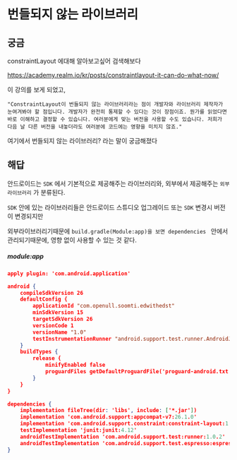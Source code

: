 # 번들되지 않는 라이브러리

## 궁금

constraintLayout 에대해 알아보고싶어 검색해보다

<https://academy.realm.io/kr/posts/constraintlayout-it-can-do-what-now/>

이 강의를 보게 되었고, 

```
"ConstraintLayout이 번들되지 않는 라이브러리라는 점이 개발자와 라이브러리 제작자가 눈여겨봐야 할 점입니다. 개발자가 완전히 통제할 수 있다는 것이 장점이죠. 뭔가를 읽었다면 바로 이해하고 결정할 수 있습니다. 여러분에게 맞는 버전을 사용할 수도 있습니다. 저희가 다음 날 다른 버전을 내놓더라도 여러분에 코드에는 영향을 미치지 않죠."
```

여기에서 번들되지 않는 라이브러리? 라는 말이 궁금해졌다



## 해답

안드로이드는 `SDK` 에서 기본적으로 제공해주는 라이브러리와, 외부에서 제공해주는 `외부 라이브러리` 가 분류된다.

`SDK` 안에 있는 라이브러리들은 안드로이드 스튜디오 업그레이드 또는 `SDK` 변경시 버전이 변경되지만

외부라이브러리기때문에 `build.gradle(Module:app)을 보면 dependencies ` 안에서 관리되기때문에, 영향 없이 사용할 수 있는 것 같다. 

##### module:app

```json
apply plugin: 'com.android.application'

android {
    compileSdkVersion 26
    defaultConfig {
        applicationId "com.openull.soomti.edwithedst"
        minSdkVersion 15
        targetSdkVersion 26
        versionCode 1
        versionName "1.0"
        testInstrumentationRunner "android.support.test.runner.AndroidJUnitRunner"
    }
    buildTypes {
        release {
            minifyEnabled false
            proguardFiles getDefaultProguardFile('proguard-android.txt'), 'proguard-rules.pro'
        }
    }
}

dependencies {
    implementation fileTree(dir: 'libs', include: ['*.jar'])
    implementation 'com.android.support:appcompat-v7:26.1.0'
    implementation 'com.android.support.constraint:constraint-layout:1.1.0'
    testImplementation 'junit:junit:4.12'
    androidTestImplementation 'com.android.support.test:runner:1.0.2'
    androidTestImplementation 'com.android.support.test.espresso:espresso-core:3.0.2'
}

```

